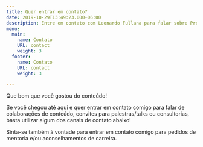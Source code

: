 ```yaml
---
title: Quer entrar em contato?
date: 2019-10-29T13:49:23.000+06:00
description: Entre em contato com Leonardo Fullana para falar sobre Product Analytics.
menu:
  main:
    name: Contato
    URL: contact
    weight: 3
  footer:
    name: Contato
    URL: contact
    weight: 3

---
```

Que bom que você gostou do conteúdo! 

Se você chegou até aqui e quer entrar em contato comigo para falar de colaborações de conteúdo, convites para palestras/talks ou consultorias, basta utilizar algum dos canais de contato abaixo!

Sinta-se também à vontade para entrar em contato comigo para pedidos de mentoria e/ou aconselhamentos de carreira.